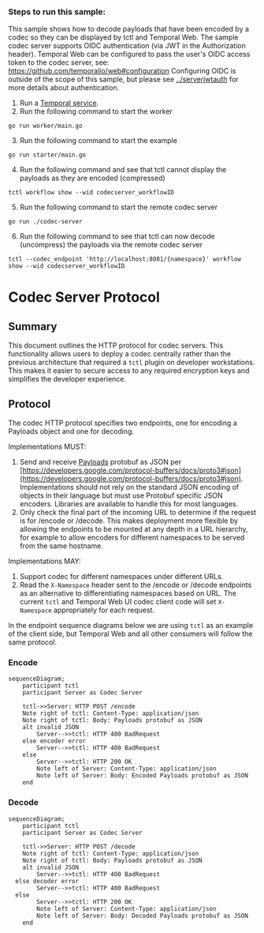 ### Steps to run this sample:

This sample shows how to decode payloads that have been encoded by a codec so they can be displayed by tctl and Temporal Web.
The sample codec server supports OIDC authentication (via JWT in the Authorization header).
Temporal Web can be configured to pass the user's OIDC access token to the codec server, see: https://github.com/temporalio/web#configuration
Configuring OIDC is outside of the scope of this sample, but please see [../serverjwtauth](https://github.com/temporalio/samples-go/tree/main/serverjwtauth/) for more details about authentication.

1) Run a [Temporal service](https://github.com/temporalio/samples-go/tree/main/#how-to-use).
2) Run the following command to start the worker
```
go run worker/main.go
```
3) Run the following command to start the example
```
go run starter/main.go
```
4) Run the following command and see that tctl cannot display the payloads as they are encoded (compressed)
```
tctl workflow show --wid codecserver_workflowID
```
5) Run the following command to start the remote codec server
```
go run ./codec-server
```
6) Run the following command to see that tctl can now decode (uncompress) the payloads via the remote codec server
```
tctl --codec_endpoint 'http://localhost:8081/{namespace}' workflow show --wid codecserver_workflowID
```

# Codec Server Protocol

## Summary

This document outlines the HTTP protocol for codec servers. This functionality allows users to deploy a codec centrally rather than the previous architecture that required a `tctl` plugin on developer workstations. This makes it easier to secure access to any required encryption keys and simplifies the developer experience.

## Protocol

The codec HTTP protocol specifies two endpoints, one for encoding a Payloads object and one for decoding.

Implementations MUST:

1. Send and receive [Payloads](https://github.com/temporalio/api/blob/e82978c745a07fb8820348ad77b1d02e226d182e/temporal/api/common/v1/message.proto#L46) protobuf as JSON per [https://developers.google.com/protocol-buffers/docs/proto3#json](https://developers.google.com/protocol-buffers/docs/proto3#json).
Implementations should not rely on the standard JSON encoding of objects in their language but must use Protobuf specific JSON encoders. Libraries are available to handle this for most languages.
2. Only check the final part of the incoming URL to determine if the request is for /encode or /decode.
This makes deployment more flexible by allowing the endpoints to be mounted at any depth in a URL hierarchy, for example to allow encoders for different namespaces to be served from the same hostname.

Implementations MAY:

1. Support codec for different namespaces under different URLs.
2. Read the `X-Namespace` header sent to the /encode or /decode endpoints as an alternative to differentiating namespaces based on URL. The current `tctl` and Temporal Web UI codec client code will set `X-Namespace` appropriately for each request.

In the endpoint sequence diagrams below we are using `tctl` as an example of the client side, but Temporal Web and all other consumers will follow the same protocol.

### Encode

```mermaid
sequenceDiagram;
	participant tctl
	participant Server as Codec Server

	tctl->>Server: HTTP POST /encode
	Note right of tctl: Content-Type: application/json
	Note right of tctl: Body: Payloads protobuf as JSON
	alt invalid JSON
		Server-->>tctl: HTTP 400 BadRequest
    else encoder error
		Server-->>tctl: HTTP 400 BadRequest
    else
		Server-->>tctl: HTTP 200 OK
		Note left of Server: Content-Type: application/json
		Note left of Server: Body: Encoded Payloads protobuf as JSON
	end
```

### Decode

```mermaid
sequenceDiagram;
	participant tctl
	participant Server as Codec Server

	tctl->>Server: HTTP POST /decode
	Note right of tctl: Content-Type: application/json
	Note right of tctl: Body: Payloads protobuf as JSON
	alt invalid JSON
		Server-->>tctl: HTTP 400 BadRequest
  else decoder error
		Server-->>tctl: HTTP 400 BadRequest
  else
		Server-->>tctl: HTTP 200 OK
		Note left of Server: Content-Type: application/json
		Note left of Server: Body: Decoded Payloads protobuf as JSON
	end

```
